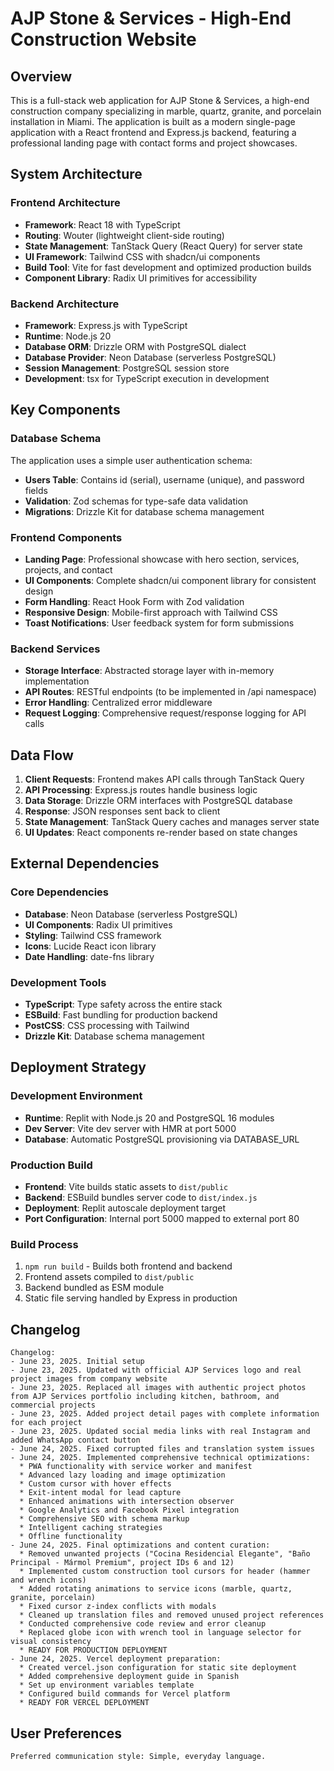 # AJP Stone & Services - High-End Construction Website

## Overview

This is a full-stack web application for AJP Stone & Services, a high-end construction company specializing in marble, quartz, granite, and porcelain installation in Miami. The application is built as a modern single-page application with a React frontend and Express.js backend, featuring a professional landing page with contact forms and project showcases.

## System Architecture

### Frontend Architecture
- **Framework**: React 18 with TypeScript
- **Routing**: Wouter (lightweight client-side routing)
- **State Management**: TanStack Query (React Query) for server state
- **UI Framework**: Tailwind CSS with shadcn/ui components
- **Build Tool**: Vite for fast development and optimized production builds
- **Component Library**: Radix UI primitives for accessibility

### Backend Architecture
- **Framework**: Express.js with TypeScript
- **Runtime**: Node.js 20
- **Database ORM**: Drizzle ORM with PostgreSQL dialect
- **Database Provider**: Neon Database (serverless PostgreSQL)
- **Session Management**: PostgreSQL session store
- **Development**: tsx for TypeScript execution in development

## Key Components

### Database Schema
The application uses a simple user authentication schema:
- **Users Table**: Contains id (serial), username (unique), and password fields
- **Validation**: Zod schemas for type-safe data validation
- **Migrations**: Drizzle Kit for database schema management

### Frontend Components
- **Landing Page**: Professional showcase with hero section, services, projects, and contact
- **UI Components**: Complete shadcn/ui component library for consistent design
- **Form Handling**: React Hook Form with Zod validation
- **Responsive Design**: Mobile-first approach with Tailwind CSS
- **Toast Notifications**: User feedback system for form submissions

### Backend Services
- **Storage Interface**: Abstracted storage layer with in-memory implementation
- **API Routes**: RESTful endpoints (to be implemented in /api namespace)
- **Error Handling**: Centralized error middleware
- **Request Logging**: Comprehensive request/response logging for API calls

## Data Flow

1. **Client Requests**: Frontend makes API calls through TanStack Query
2. **API Processing**: Express.js routes handle business logic
3. **Data Storage**: Drizzle ORM interfaces with PostgreSQL database
4. **Response**: JSON responses sent back to client
5. **State Management**: TanStack Query caches and manages server state
6. **UI Updates**: React components re-render based on state changes

## External Dependencies

### Core Dependencies
- **Database**: Neon Database (serverless PostgreSQL)
- **UI Components**: Radix UI primitives
- **Styling**: Tailwind CSS framework
- **Icons**: Lucide React icon library
- **Date Handling**: date-fns library

### Development Tools
- **TypeScript**: Type safety across the entire stack
- **ESBuild**: Fast bundling for production backend
- **PostCSS**: CSS processing with Tailwind
- **Drizzle Kit**: Database schema management

## Deployment Strategy

### Development Environment
- **Runtime**: Replit with Node.js 20 and PostgreSQL 16 modules
- **Dev Server**: Vite dev server with HMR at port 5000
- **Database**: Automatic PostgreSQL provisioning via DATABASE_URL

### Production Build
- **Frontend**: Vite builds static assets to `dist/public`
- **Backend**: ESBuild bundles server code to `dist/index.js`
- **Deployment**: Replit autoscale deployment target
- **Port Configuration**: Internal port 5000 mapped to external port 80

### Build Process
1. `npm run build` - Builds both frontend and backend
2. Frontend assets compiled to `dist/public`
3. Backend bundled as ESM module
4. Static file serving handled by Express in production

## Changelog

```
Changelog:
- June 23, 2025. Initial setup
- June 23, 2025. Updated with official AJP Services logo and real project images from company website
- June 23, 2025. Replaced all images with authentic project photos from AJP Services portfolio including kitchen, bathroom, and commercial projects
- June 23, 2025. Added project detail pages with complete information for each project
- June 23, 2025. Updated social media links with real Instagram and added WhatsApp contact button
- June 24, 2025. Fixed corrupted files and translation system issues
- June 24, 2025. Implemented comprehensive technical optimizations:
  * PWA functionality with service worker and manifest
  * Advanced lazy loading and image optimization
  * Custom cursor with hover effects
  * Exit-intent modal for lead capture
  * Enhanced animations with intersection observer
  * Google Analytics and Facebook Pixel integration
  * Comprehensive SEO with schema markup
  * Intelligent caching strategies
  * Offline functionality
- June 24, 2025. Final optimizations and content curation:
  * Removed unwanted projects ("Cocina Residencial Elegante", "Baño Principal - Mármol Premium", project IDs 6 and 12)
  * Implemented custom construction tool cursors for header (hammer and wrench icons)
  * Added rotating animations to service icons (marble, quartz, granite, porcelain)
  * Fixed cursor z-index conflicts with modals
  * Cleaned up translation files and removed unused project references
  * Conducted comprehensive code review and error cleanup
  * Replaced globe icon with wrench tool in language selector for visual consistency
  * READY FOR PRODUCTION DEPLOYMENT
- June 24, 2025. Vercel deployment preparation:
  * Created vercel.json configuration for static site deployment
  * Added comprehensive deployment guide in Spanish
  * Set up environment variables template
  * Configured build commands for Vercel platform
  * READY FOR VERCEL DEPLOYMENT
```

## User Preferences

```
Preferred communication style: Simple, everyday language.
```